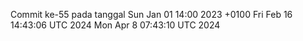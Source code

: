 Commit ke-55 pada tanggal Sun Jan 01 14:00 2023 +0100
Fri Feb 16 14:43:06 UTC 2024
Mon Apr  8 07:43:10 UTC 2024

